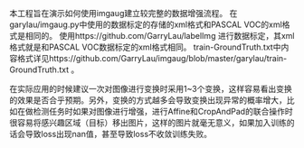 本工程旨在演示如何使用imgaug建立较完整的数据增强流程。
在garylau/imgaug.py中使用的数据标定的存储的xml格式和PASCAL VOC的xml格式是相同的。
使用https://github.com/GarryLau/labelImg 进行数据标定，其xml格式就是和PASCAL VOC数据标定的xml格式相同。
train-GroundTruth.txt中内容格式详见https://github.com/GarryLau/imgaug/blob/master/garylau/train-GroundTruth.txt 。

在实际应用的时候建议一次对图像进行变换时采用1~3个变换，这样容易看出变换的效果是否合乎预期。另外，变换的方式越多会导致变换出现异常的概率增大，比如在做检测任务时如果对图像进行增强，进行Affine和CropAndPad的联合操作时很容易将感兴趣区域（目标）移出图片，这样的图片就毫无意义，如果加入训练的话会导致loss出现nan值，甚至导致loss不收敛训练失败。
